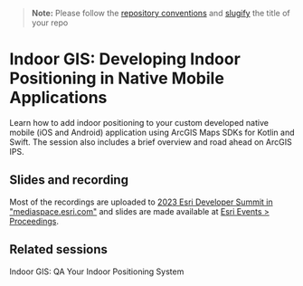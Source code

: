 > **Note:** Please follow the [repository conventions](https://github.com/EsriDevEvents/contributor-guides/blob/main/conventions.md#conventions-for-repositories) and [slugify](https://slugify.online/) the title of your repo

# Indoor GIS: Developing Indoor Positioning in Native Mobile Applications

Learn how to add indoor positioning to your custom developed native mobile (iOS and Android) application using ArcGIS Maps SDKs for Kotlin and Swift. The session also includes a brief overview and road ahead on ArcGIS IPS.

## Slides and recording

Most of the recordings are uploaded to [2023 Esri Developer Summit in "mediaspace.esri.com"](https://mediaspace.esri.com/channel/2023%2BEsri%2BDeveloper%2BSummit/292702072) and slides are made available at [Esri Events > Proceedings](https://www.esri.com/en-us/about/events/index/proceedings).

## Related sessions

Indoor GIS: QA Your Indoor Positioning System
